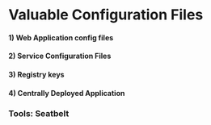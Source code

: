 # Valuable Configuration Files

#### 1) Web Application config files

#### 2) Service Configuration Files

#### 3) Registry keys

#### 4) Centrally Deployed Application

### Tools: Seatbelt
